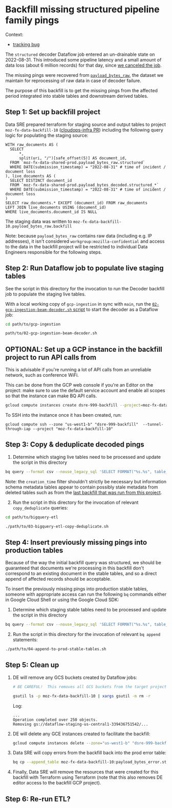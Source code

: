 # Backfill missing structured pipeline family pings

Context:

- [tracking bug](https://mozilla-hub.atlassian.net/browse/DSRE-999)

The `structured` decoder Dataflow job entered an un-drainable state on
2022-08-31. This introduced some pipeline latency and a small amount of data loss (about 6 million
records) for that day, since
[we canceled the job](https://cloud.google.com/dataflow/docs/guides/stopping-a-pipeline).

The missing pings were recovered from
[`payload_bytes_raw`](https://docs.telemetry.mozilla.org/cookbooks/bigquery/querying.html?highlight=payload_bytes_raw#projects-with-bigquery-datasets),
the dataset we maintain for reprocessing of raw data in case of decoder failure.

The purpose of this backfill is to get the missing pings from the affected period
integrated into stable tables and downstream derived tables.

## Step 1: Set up backfill project

Data SRE prepared terraform for staging source and output tables to project
`moz-fx-data-backfill-10` ([cloudops-infra PR](https://github.com/mozilla-services/cloudops-infra/pull/4356))
including the following query logic for populating the staging source:

```
WITH raw_documents AS (
  SELECT
      *,
      split(uri, "/")[safe_offset(5)] AS document_id,
  FROM `moz-fx-data-shared-prod.payload_bytes_raw.structured`
  WHERE DATE(submission_timestamp) = "2022-08-31" # time of incident / document loss
), live_documents AS (
  SELECT DISTINCT document_id
  FROM `moz-fx-data-shared-prod.payload_bytes_decoded.structured_*`
  WHERE DATE(submission_timestamp) = "2022-08-31" # time of incident / document loss
)
SELECT raw_documents.* EXCEPT (document_id) FROM raw_documents
LEFT JOIN live_documents USING (document_id)
WHERE live_documents.document_id IS NULL
```

The staging data was written to `moz-fx-data-backfill-10.payload_bytes_raw.backfill`

Note: because `payload_bytes_raw` contains raw data (including e.g. IP
addresses), it isn't considered `workgroup:mozilla-confidential` and access to
the data in the backfill project will be restricted to individual Data
Engineers responsible for the following steps.

## Step 2: Run Dataflow job to populate live staging tables

See the script in this directory for the invocation to run the Decoder backfill
job to populate the staging live tables.

With a local working copy of `gcp-ingestion` in sync with `main`, run the [`02-gcp-ingestion-beam-decoder.sh` script](02-gcp-ingestion-beam-decoder.sh) to start the decoder as a Dataflow job:

```bash
cd path/to/gcp-ingestion

path/to/02-gcp-ingestion-beam-decoder.sh
```

## OPTIONAL: Set up a GCP instance in the backfill project to run API calls from

This is advisable if you're running a lot of API calls from an unreliable
network, such as conference WiFi.

This can be done from the GCP web console if you're an Editor on the project:
make sure to use the default service account and enable all scopes so that the
instance can make BQ API calls.

```bash
gcloud compute instances create dsre-999-backfill --project=moz-fx-data-backfill-10 --zone=us-west1-b --machine-type=e2-standard-4 --network-interface=subnet=default,no-address --metadata=enable-oslogin=true --maintenance-policy=MIGRATE --service-account=339436751542-compute@developer.gserviceaccount.com --scopes=https://www.googleapis.com/auth/cloud-platform --create-disk=auto-delete=yes,boot=yes,device-name=dsre-999-backfill,image=projects/debian-cloud/global/images/debian-11-bullseye-v20220920,mode=rw,size=10,type=projects/moz-fx-data-backfill-10/zones/us-central1-a/diskTypes/pd-balanced --no-shielded-secure-boot --shielded-vtpm --shielded-integrity-monitoring --reservation-affinity=any
```

To SSH into the instance once it has been created, run:

```
gcloud compute ssh --zone "us-west1-b" "dsre-999-backfill"  --tunnel-through-iap --project "moz-fx-data-backfill-10"
```

## Step 3: Copy & deduplicate decoded pings

1. Determine which staging live tables need to be processed and update the script in this directory

```bash
bq query --format csv --nouse_legacy_sql 'SELECT FORMAT("%s.%s", table_schema, table_name) as table_id FROM `moz-fx-data-backfill-10.region-us.INFORMATION_SCHEMA.TABLE_STORAGE_BY_PROJECT` WHERE creation_time > "2022-08-31" and table_schema LIKE "%_live" and total_rows > 0;'
```

Note: the `creation_time` filter shouldn't strictly be necessary but
information schema metadata tables appear to contain possibly stale metadata
from deleted tables such as from the [last backfill that was run from this project](https://github.com/mozilla/bigquery-backfill/pull/18).

2. Run the script in this directory for the invocation of relevant `copy_deduplicate` queries:

```bash
cd path/to/bigquery-etl

./path/to/03-bigquery-etl-copy-deduplicate.sh
```

## Step 4: Insert previously missing pings into production tables

Because of the way the initial backfill query was structured, we should be guaranteed that documents we're processing in this backfill don't correspond to an existing document in the stable tables, and so a direct append of affected records should be acceptable.

To insert the previously missing pings into production stable tables, someone with appropriate access can run the following `bq` commands either in Google Cloud Shell or using the Google Cloud SDK:

1. Determine which staging stable tables need to be processed and update the script in this directory

```bash
bq query --format csv --nouse_legacy_sql 'SELECT FORMAT("%s.%s", table_schema, table_name) as table_id FROM `moz-fx-data-backfill-10.region-us.INFORMATION_SCHEMA.TABLE_STORAGE_BY_PROJECT` WHERE creation_time > "2022-08-31" and table_schema LIKE "%_stable" and total_rows > 0;'
```

2. Run the script in this directory for the invocation of relevant `bq append` statements:

```bash
./path/to/04-append-to-prod-stable-tables.sh
```

## Step 5:  Clean up

1.  DE will remove any GCS buckets created by Dataflow jobs:

    ```bash
    # BE CAREFUL!  This removes all GCS buckets from the target project.  It cannot be undone.

    gsutil ls -p moz-fx-data-backfill-10 | xargs gsutil -m rm -r
    ```

    Log:

    ```
    ...
    Operation completed over 250 objects.
    Removing gs://dataflow-staging-us-central1-339436751542/...
    ```

2. DE will delete any GCE instances created to facilitate the backfill:

    ```bash
    gcloud compute instances delete --zone="us-west1-b" "dsre-999-backfill" --project "moz-fx-data-backfill-10"
    ```

2.  Data SRE will copy errors from the backfill back into the prod error table:

    ```bash
    bq cp --append_table moz-fx-data-backfill-10:payload_bytes_error.structured moz-fx-data-shared-prod:payload_bytes_error.structured
    ```

4.  Finally, Data SRE will remove the resources that were created for this backfill with Terraform using Terraform (note that this also removes DE editor access to the backfill GCP project).

## Step 6: Re-run ETL?
